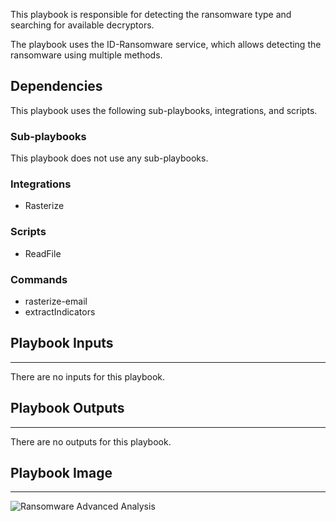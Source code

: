 This playbook is responsible for detecting the ransomware type and searching for available decryptors.

The playbook uses the ID-Ransomware service, which allows detecting the ransomware using multiple methods.

## Dependencies
This playbook uses the following sub-playbooks, integrations, and scripts.

### Sub-playbooks
This playbook does not use any sub-playbooks.

### Integrations
* Rasterize

### Scripts
* ReadFile

### Commands
* rasterize-email
* extractIndicators

## Playbook Inputs
---
There are no inputs for this playbook.

## Playbook Outputs
---
There are no outputs for this playbook.

## Playbook Image
---
![Ransomware Advanced Analysis](https://raw.githubusercontent.com/cvescan/cvescan/6b468656734d10b98f9deee7d24897b0acec6292/Packs/Core/doc_files/Ransomware_Advanced_Analysis.png)
